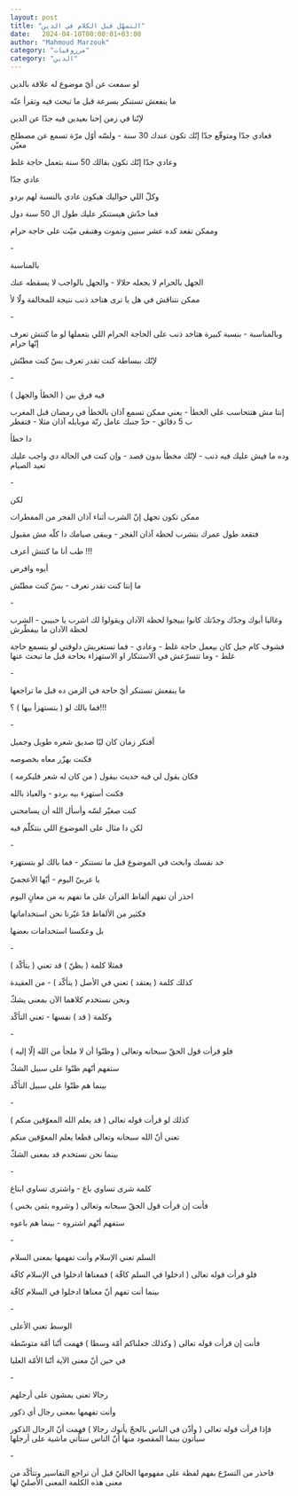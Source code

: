 ```yaml
---
layout: post
title: "التمهّل قبل الكلام في الدين"
date:   2024-04-10T00:00:01+03:00
author: "Mahmoud Marzouk"
category: "مرزوقيات"
category: "الدين"
---
```



لو سمعت عن أيّ موضوع له علاقة بالدين

ما ينفعش تستنكر بسرعة قبل ما تبحث فيه وتقرأ عنّه

لإنّنا في زمن إحنا بعيدين فيه جدّا عن الدين

فعادي جدّا ومتوقّع جدّا إنّك تكون عندك 30 سنة - ولسّه أوّل مرّة
تسمع عن مصطلح معيّن

وعادي جدّا إنّك تكون بقالك 50 سنة بتعمل حاجة غلط

عادي جدّا

وكلّ اللي حواليك هيكون عادي بالنسبة لهم بردو

فما حدّش هيستنكر عليك طول ال 50 سنة دول

وممكن تقعد كده عشر سنين وتموت وهتبقى ميّت على حاجة
حرام

\-

بالمناسبة

الجهل بالحرام لا يجعله حلالا - والجهل بالواجب لا يسقطه
عنك

ممكن نتناقش في هل يا ترى هتاخد ذنب نتيجة للمخالفة ولّا
لأ

\-

وبالمناسبة - بنسبة كبيرة هتاخد ذنب على الحاجة الحرام
اللي بتعملها لو ما كنتش تعرف إنّها حرام

لإنّك ببساطة كنت تقدر تعرف بسّ كنت مطنّش

\-

فيه فرق بين ( الخطأ والجهل )

إنتا مش هتتحاسب على الخطأ - يعني ممكن تسمع آذان بالخطأ
في رمضان قبل المغرب ب 5 دقائق - حدّ جنبك عامل رنّة موبايله آذان مثلا -
فتفطر

دا خطأ

وده ما فيش عليك فيه ذنب - لإنّك مخطأ بدون قصد - وإن كنت
في الحالة دي واجب عليك تعيد الصيام

\-

لكن

ممكن تكون تجهل إنّ الشرب أثناء آذان الفجر من
المفطرات

فتقعد طول عمرك بتشرب لحظة آذان الفجر - ويبقى صيامك دا
كلّه مش مقبول

طب أنا ما كنتش أعرف !!!

أيوه وافرض

ما إنتا كنت تقدر تعرف - بسّ كنت مطنّش

\-

وغالبا أبوك وجدّك وجدّتك كانوا بييجوا لحظة الآدان ويقولوا
لك اشرب يا حبيبي - الشرب لحظة الآدان ما بيفطّرش

فشوف كام جيل كان بيعمل حاجة غلط - وعادي - فما تستغربش
دلوقتي لو بتسمع حاجة غلط - وما تتسرّعش في الاستنكار او الاستهزاء بحاجة
قبل ما تبحث عنها

\-

ما ينفعش تستنكر أيّ حاجة في الزمن ده قبل ما
تراجعها

فما بالك لو ( بتستهزأ بيها ) ؟!!!

\-

أفتكر زمان كان ليّا صديق شعره طويل وجميل

فكنت بهزّر معاه بخصوصه

فكان يقول لي فيه حديث بيقول ( من كان له شعر
فليكرمه )

فكنت أستهزء بيه بردو - والعياذ بالله

كنت صغيّر لسّه وأسأل الله أن يسامحني

لكن دا مثال على الموضوع اللي بنتكلّم فيه

\-

خد نفسك وابحث في الموضوع قبل ما تستنكر - فما بالك لو
بتستهزء

يا عربيّ اليوم - أيّها الأعجميّ

احذر أن تفهم ألفاظ القرآن على ما تفهم به من معانٍ
اليوم

فكثير من الألفاظ قدّ غيّرنا نحن استخداماتها

بل وعكسنا استخدامات بعضها

\-

فمثلا كلمة ( يظنّ ) قد تعني ( يتأكّد )

كذلك كلمة ( يعتقد ) تعني في الأصل ( يتأكّد ) - من
العقيدة

ونحن نستخدم كلاهما الآن بمعنى يشكّ

وكلمة ( قد ) نفسها - تعني التأكّد

\-

فلو قرأت قول الحقّ سبحانه وتعالى ( وظنّوا أن لا ملجأ من
الله إلّا إليه )

ستفهم أنّهم ظنّوا على سبيل الشكّ

بينما هم ظنّوا على سبيل التأكّد

\-

كذلك لو قرأت قوله تعالى ( قد يعلم الله المعوّقين
منكم )

تعني أنّ الله سبحانه وتعالى قطعا يعلم المعوّقين
منكم

بينما نحن نستخدم قد بمعنى الشكّ

\-

كلمة شرى تساوي باع - واشترى تساوي ابتاع

فأنت إن قرأت قول الحقّ سبحانه وتعالى ( وشروه بثمن
بخس )

ستفهم أنّهم اشتروه - بينما هم باعوه

\-

السلم تعني الإسلام وأنت تفهمها بمعنى السلام

فلو قرأت قوله تعالى ( ادخلوا في السلم كافّة ) فمعناها
ادخلوا في الإسلام كافّة

بينما أنت تفهم أنّ معناها ادخلوا في السلام كافّة

\-

الوسط تعني الأعلى

فأنت إن قرأت قوله تعالى ( وكذلك جعلناكم أمّة وسطا ) فهمت
أنّنا أمّة متوسّطة

في حين أنّ معنى الآية أنّنا الأمّة العليا

\-

رجالا تعنى يمشون على أرجلهم

وأنت تفهمها بمعنى رجال أي ذكور

فإذا قرأت قوله تعالى ( وأذّن في الناس بالحجّ يأتوك رجالا )
فهمت أنّ الرجال الذكور سيأتون بينما المقصود منها أنّ الناس ستأتي ماشية على
أرجلها

\-

فاحذر من التسرّع بفهم لفظة على مفهومها الحاليّ قبل أن
تراجع التفاسير وتتأكّد من معنى هذه الكلمة المعنى الأصليّ لها
